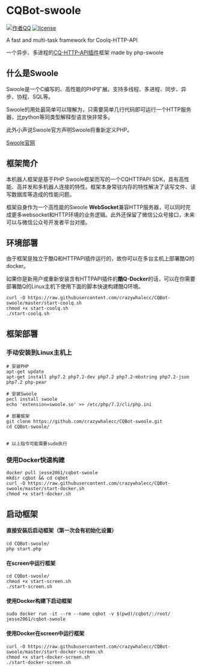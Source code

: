 # CQBot-swoole


[![作者QQ](https://img.shields.io/badge/作者QQ-627577391-orange.svg)]()
[![license](https://img.shields.io/badge/license-MIT-blue.svg)]()


A fast and multi-task framework for Coolq-HTTP-API

一个异步、多进程的[CQ-HTTP-API插件](https://cqhttp.cc/)框架 made by php-swoole

## 什么是Swoole
Swoole是一个C编写的、高性能的PHP扩展。支持多线程、多进程、同步、异步、协程、SQL等。

Swoole的用处最简单可以理解为，只需要简单几行代码即可运行一个HTTP服务器，比python等同类型解释型语言快非常多。

此外小声说Swoole官方声明Swoole将重新定义PHP。

[Swoole官网](https://www.swoole.com/)



## 框架简介
本机器人框架是基于PHP Swoole框架而写的一个CQHTTPAPI SDK，具有高性能、高并发和多机器人连接的特性。框架本身常驻内存的特性解决了读写文件、读写数据库等造成的性能问题。

框架自身作为一个高性能的Swoole **WebSocket**兼容HTTP服务器，可以同时完成更多websocket和HTTP环境的业务逻辑。此外还保留了微信公众号接口，未来可以与微信公众号开发者平台对接。


## 环境部署
由于框架是独立于酷Q和HTTPAPI插件运行的，故你可以在多台主机上部署酷Q的docker。

如果你是新用户或重新安装含有HTTPAPI插件的**酷Q-Docker**的话，可以在你需要部署酷Q的Linux主机下使用下面的脚本快速构建酷Q环境。

```shell
curl -O https://raw.githubusercontent.com/crazywhalecc/CQBot-swoole/master/start-coolq.sh
chmod +x start-coolq.sh
./start-coolq.sh
```



## 框架部署
### 手动安装到Linux主机上
``` shell
# 安装PHP
apt-get update
apt-get install php7.2 php7.2-dev php7.2 php7.2-mbstring php7.2-json php7.2 php-pear

# 安装Swoole
pecl install swoole
echo 'extension=swoole.so' >> /etc/php/7.2/cli/php.ini

# 部署框架
git clone https://github.com/crazywhalecc/CQBot-swoole.git
cd CQBot-swoole/


# 以上指令可能需要sudo执行
```


### 使用Docker快速构建
``` shell
docker pull jesse2061/cqbot-swoole
mkdir cqbot && cd cqbot
curl -O https://raw.githubusercontent.com/crazywhalecc/CQBot-swoole/master/start-docker.sh
chmod +x start-docker.sh
```


## 启动框架
#### 直接安装后启动框架（第一次会有初始化设置）

```shell
cd CQBot-swoole/
php start.php
```

#### 在screen中运行框架

```shell
cd CQBot-swoole/
chmod +x start-screen.sh
./start-screen.sh
```

#### 使用Docker构建下启动框架

```shell
sudo docker run -it --rm --name cqbot -v $(pwd)/cqbot/:/root/ jesse2061/cqbot-swoole
```

#### 使用Docker在screen中运行框架

```shell
curl -O https://raw.githubusercontent.com/crazywhalecc/CQBot-swoole/master/start-docker-screen.sh
chmod +x start-docker-screen.sh
./start-docker-screen.sh
```
